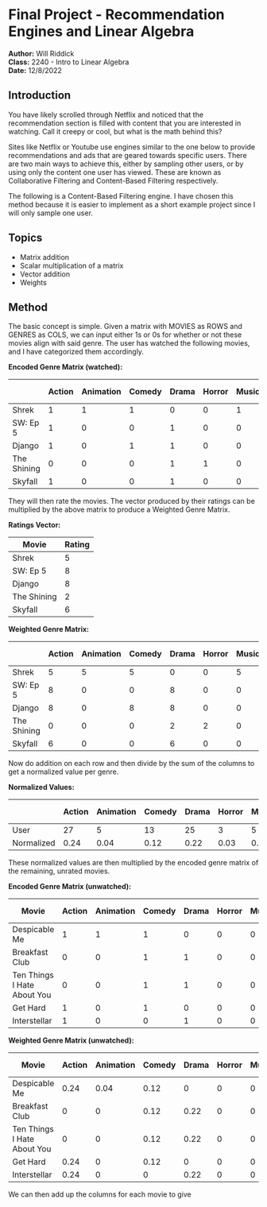# Final Project - Recommendation Engines and Linear Algebra
**Author:** Will Riddick  
**Class:** 2240 - Intro to Linear Algebra  
**Date:** 12/8/2022  

## Introduction

You have likely scrolled through Netflix and noticed that the recommendation section is filled with content that you are interested in watching. Call it creepy or cool, but what is the math behind this?

Sites like Netflix or Youtube use engines similar to the one below to provide recommendations and ads that are geared towards specific users. There are two main ways to achieve this, either by sampling other users, or by using only the content one user has viewed. These are known as Collaborative Filtering and Content-Based Filtering respectively.

The following is a Content-Based Filtering engine. I have chosen this method because it is easier to implement as a short example project since I will only sample one user.

## Topics

* Matrix addition
* Scalar multiplication of a matrix
* Vector addition
* Weights

## Method

The basic concept is simple. Given a matrix with MOVIES as ROWS and GENRES as COLS, we can input either 1s or 0s for whether or not these movies align with said genre. The user has watched the following movies, and I have categorized them accordingly.

**Encoded Genre Matrix (watched):**

|            | Action | Animation | Comedy | Drama | Horror | Musical | Romance | Sci-fi |
|------------|--------|-----------|--------|------|--------|---------|---------|--------|
| Shrek      | 1      | 1         | 1      | 0    | 0      | 1       | 1       | 0      |
| SW: Ep 5   | 1      | 0         | 0      | 1    | 0      | 0       | 1       | 1      |
| Django     | 1      | 0         | 1      | 1    | 0      | 0       | 1       | 0      |
| The Shining| 0      | 0         | 0      | 1    | 1      | 0       | 0       | 0      |
| Skyfall    | 1      | 0         | 0      | 1    | 0      | 0       | 1       | 0      |

They will then rate the movies. The vector produced by their ratings can be multiplied by the above matrix to produce a Weighted Genre Matrix.

**Ratings Vector:**

| Movie         | Rating |
|---------------|--------|
| Shrek         | 5      |
| SW: Ep 5      | 8      |
| Django        | 8      |
| The Shining   | 2      |
| Skyfall       | 6      |

**Weighted Genre Matrix:**

|            | Action | Animation | Comedy | Drama | Horror | Musical | Romance | Sci-fi |
|------------|--------|-----------|--------|------|--------|---------|---------|--------|
| Shrek      | 5      | 5         | 5      | 0    | 0      | 5       | 5       | 0      |
| SW: Ep 5   | 8      | 0         | 0      | 8    | 0      | 0       | 8       | 8      |
| Django     | 8      | 0         | 8      | 8    | 0      | 0       | 8       | 0      |
| The Shining| 0      | 0         | 0      | 2    | 2      | 0       | 0       | 0      |
| Skyfall    | 6      | 0         | 0      | 6    | 0      | 0       | 6       | 0      |

Now do addition on each row and then divide by the sum of the columns to get a normalized value per genre.

**Normalized Values:**

|            | Action | Animation | Comedy | Drama | Horror | Musical | Romance | Sci-fi | Total |
|------------|--------|-----------|--------|------|--------|---------|---------|--------|-------|
| User       | 27     | 5         | 13     | 25   | 3      | 5       | 27      | 8      | 113   |
| Normalized | 0.24   | 0.04      | 0.12   | 0.22 | 0.03   | 0.04    | 0.24    | 0.07   |       |

These normalized values are then multiplied by the encoded genre matrix of the remaining, unrated movies.

**Encoded Genre Matrix (unwatched):**

| Movie                      | Action | Animation | Comedy | Drama | Horror | Musical | Romance | Sci-fi |
|----------------------------|--------|-----------|--------|------|--------|---------|---------|--------|
| Despicable Me              | 1      | 1         | 1      | 0    | 0      | 0       | 0       | 0      |
| Breakfast Club             | 0      | 0         | 1      | 1    | 0      | 0       | 1       | 0      |
| Ten Things I Hate About You| 0      | 0         | 1      | 1    | 0      | 0       | 1       | 0      |
| Get Hard                    | 1      | 0         | 1      | 0    | 0      | 0       | 0       | 0      |
| Interstellar               | 1      | 0         | 0      | 1    | 0      | 0       | 0       | 1      |

**Weighted Genre Matrix (unwatched):**

| Movie                      | Action | Animation | Comedy | Drama | Horror | Musical | Romance | Sci-fi |
|----------------------------|--------|-----------|--------|------|--------|---------|---------|--------|
| Despicable Me              | 0.24   | 0.04      | 0.12   | 0    | 0      | 0       | 0       | 0      |
| Breakfast Club             | 0      | 0         | 0.12   | 0.22 | 0      | 0       | 0.24    | 0      |
| Ten Things I Hate About You| 0      | 0         | 0.12   | 0.22 | 0      | 0       | 0.24    | 0      |
| Get Hard                    | 0.24   | 0         | 0.12   | 0    | 0      | 0       | 0       | 0      |
| Interstellar               | 0.24   | 0         | 0      | 0.22 | 0      | 0       | 0       | 0.07   |

We can then add up the columns for each movie to give
